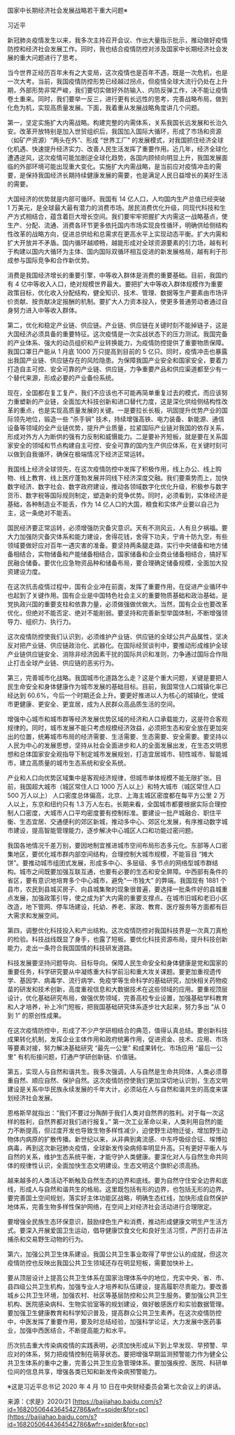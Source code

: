 国家中长期经济社会发展战略若干重大问题※

习近平

新冠肺炎疫情发生以来，我多次主持召开会议、作出大量指示批示，推动做好疫情防控和经济社会发展工作。同时，我也结合疫情防控对涉及国家中长期经济社会发展的重大问题进行了思考。

当今世界正经历百年未有之大变局，这次疫情也是百年不遇，既是一次危机，也是一次大考。当前，我国疫情防控形势已经越过拐点，但疫情全球大流行仍处在上升期，外部形势非常严峻，我们要切实做好外防输入、内防反弹工作，决不能让疫情卷土重来。同时，我们要举一反三，进行更有长远性的思考，完善战略布局，做到化危为机，实现高质量发展。下面，我着重从发展战略角度讲几个问题。

第一，坚定实施扩大内需战略。构建完整的内需体系，关系我国长远发展和长治久安。改革开放特别是加入世贸组织后，我国加入国际大循环，形成了市场和资源（如矿产资源）“两头在外”、形成 “世界工厂” 的发展模式，对我国抓住经济全球化机遇、快速提升经济实力、改善人民生活发挥了重要作用。近几年，经济全球化遭遇逆风，这次疫情可能加剧逆全球化趋势，各国内顾倾向明显上升，我国发展面临的外部环境可能出现重大变化。实施扩大内需战略，是当前应对疫情冲击的需要，是保持我国经济长期持续健康发展的需要，也是满足人民日益增长的美好生活的需要。

大国经济的优势就是内部可循环。我国有 14 亿人口，人均国内生产总值已经突破 1 万美元，是全球最大最有潜力的消费市场。居民消费优化升级，同现代科技和生产方式相结合，蕴含着巨大增长空间。我们要牢牢把握扩大内需这一战略基点，使生产、分配、流通、消费各环节更多依托国内市场实现良性循环，明确供给侧结构性改革的战略方向，促进总供给和总需求在更高水平上实现动态平衡。扩大内需和扩大开放并不矛盾。国内循环越顺畅，越能形成对全球资源要素的引力场，越有利于构建以国内大循环为主体、国内国际双循环相互促进的新发展格局，越有利于形成参与国际竞争和合作新优势。

消费是我国经济增长的重要引擎，中等收入群体是消费的重要基础。目前，我国约有 4 亿中等收入人口，绝对规模世界最大。要把扩大中等收入群体规模作为重要政策目标，优化收入分配结构，健全知识、技术、管理、数据等生产要素由市场评价贡献、按贡献决定报酬的机制。要扩大人力资本投入，使更多普通劳动者通过自身努力进入中等收入群体。

第二，优化和稳定产业链、供应链。产业链、供应链在关键时刻不能掉链子，这是大国经济必须具备的重要特征。这次疫情是一次实战状态下的压力测试。我国完备的产业体系、强大的动员组织和产业转换能力，为疫情防控提供了重要物质保障。我国口罩日产能从 1 月底 1000 万只提高到目前的 5 亿只。同时，疫情冲击也暴露出我国产业链、供应链存在的风险隐患。为保障我国产业安全和国家安全，要着力打造自主可控、安全可靠的产业链、供应链，力争重要产品和供应渠道都至少有一个替代来源，形成必要的产业备份系统。

现在，全国都在复工复产，我们不应该也不可能再简单重复过去的模式，而应该努力重塑新的产业链，全面加大科技创新和进口替代力度，这是深化供给侧结构性改革的重点，也是实现高质量发展的关键。一是要拉长长板，巩固提升优势产业的国际领先地位，锻造一些 “杀手锏” 技术，持续增强高铁、电力装备、新能源、通信设备等领域的全产业链优势，提升产业质量，拉紧国际产业链对我国的依存关系，形成对外方人为断供的强有力反制和威慑能力。二是要补齐短板，就是要在关系国家安全的领域和节点构建自主可控、安全可靠的国内生产供应体系，在关键时刻可以做到自我循环，确保在极端情况下经济正常运转。

我国线上经济全球领先，在这次疫情防控中发挥了积极作用，线上办公、线上购物、线上教育、线上医疗蓬勃发展并同线下经济深度交融。我们要乘势而上，加快数字经济、数字社会、数字政府建设，推动各领域数字化优化升级，积极参与数字货币、数字税等国际规则制定，塑造新的竞争优势。同时，必须看到，实体经济是基础，各种制造业不能丢，作为 14 亿人口的大国，粮食和实体产业要以自己为主，这一条绝对不能丢。

国民经济要正常运转，必须增强防灾备灾意识。天有不测风云，人有旦夕祸福。要大力加强防灾备灾体系和能力建设，舍得花钱，舍得下功夫，宁肯十防九空，有些领域要做好应对百年一遇灾害的准备。要坚持两条腿走路，实行中央储备和地方储备相结合，实物储备和产能储备相结合，国家储备和企业商业储备相结合，搞好军民融合储备。要优化应急物资品种和储备布局，要合理确定储备规模，全面加大投资建设力度。

在这次抗击疫情过程中，国有企业冲在前面，发挥了重要作用，在促进产业循环中也起到了关键作用。国有企业是中国特色社会主义的重要物质基础和政治基础，是党执政兴国的重要支柱和依靠力量，必须做强做优做大。当然，国有企业也要改革优化，但绝对不能否定、绝对不能削弱。要坚持和完善新型举国体制，不断增强领导力、组织力、执行力。

这次疫情防控使我们认识到，必须维护产业链、供应链的全球公共产品属性，坚决反对把产业链、供应链政治化、武器化。在国际经贸谈判中，要推动形成维护全球产业链供应链安全、消除非经济因素干扰的国际共识和准则，力争通过国际合作阻止打击全球产业链、供应链的恶劣行为。

第三，完善城市化战略。我国城市化道路怎么走？这是个重大问题，关键是要把人民生命安全和身体健康作为城市发展的基础目标。目前，我国常住人口城镇化率已经达到 60.6%，今后一个时期还会上升。要更好推进以人为核心的城镇化，使城市更健康、更安全、更宜居，成为人民群众高品质生活的空间。

增强中心城市和城市群等经济发展优势区域的经济和人口承载能力，这是符合客观规律的。同时，城市发展不能只考虑规模经济效益，必须把生态和安全放在更加突出的位置，统筹城市布局的经济需要、生活需要、生态需要、安全需要。要坚持以人民为中心的发展思想，坚持从社会全面进步和人的全面发展出发，在生态文明思想和总体国家安全观指导下制定城市发展规划，打造宜居城市、韧性城市、智能城市，建立高质量的城市生态系统和安全系统。

产业和人口向优势区域集中是客观经济规律，但城市单体规模不能无限扩张。目前，我国超大城市（城区常住人口 1000 万人以上）和特大城市（城区常住人口 500 万人以上） 人口密度总体偏高，北京、上海主城区密度都在每平方公里 2 万人以上，东京和纽约只有 1.3 万人左右。长期来看，全国城市都要根据实际合理控制人口密度，大城市人口平均密度要有控制标准。要建设一批产城融合、职住平衡、生态宜居、交通便利的郊区新城，推动多中心、郊区化发展，有序推动数字城市建设，提高智能管理能力，逐步解决中心城区人口和功能过密问题。

我国各地情况千差万别，要因地制宜推进城市空间布局形态多元化。东部等人口密集地区，要优化城市群内部空间结构，合理控制大城市规模，不能盲目 “摊大饼”。要推动城市组团式发展，形成多中心、多层级、多节点的网络型城市群结构。城市之间既要加强互联互通，也要有必要的生态和安全屏障。中西部有条件的省区，要有意识地培育多个中心城市，避免“一市独大” 的弊端。我国现有 1881 个县市，农民到县城买房子、向县城集聚的现象很普遍，要选择一批条件好的县城重点发展，加强政策引导，使之成为扩大内需的重要支撑点。在城市旧城和老旧小区改造，地下管网、停车场建设，托幼、养老、家政、教育、医疗服务等方面都有巨大需求和发展空间。

第四，调整优化科技投入和产出结构。这次疫情防控对我国科技界是一次真刀真枪的检验。科技战线既显了身手，也露了短板。要优化科技资源布局，提升科技创新能力，走出一条符合我国国情的科技研发道路。

科技发展要坚持问题导向、目标导向。保障人民生命安全和身体健康是党和国家的重要任务，科学研究要从中凝练重大科学前沿和重大攻关课题。要更加重视遗传学、基因学、病毒学、流行病学、免疫学等生命科学的基础研究，加快相关药物疫苗的研发和技术创新，高度重视信息和大数据技术在这些领域的应用。要重视顶层设计，优化基础研究布局，做强优势领域，完善高校专业设置，加强基础学科教育和人才培养，补上冷门短板，把我国基础研究体系逐步壮大起来，努力多出 “从 0 到 1” 的原创性成果。

在这次疫情防控中，形成了不少产学研相结合的典范，值得认真总结。要创新科技成果转化机制，发挥企业主体作用和政府统筹作用，促进资金、技术、应用、市场等要素对接，努力解决基础研究 “最先一公里” 和成果转化、市场应用 “最后一公里” 有机衔接问题，打通产学研创新链、价值链。

第五，实现人与自然和谐共生。我多次强调，人与自然是生命共同体，人类必须尊重自然、顺应自然、保护自然。这次疫情防控使我们更加深切地认识到，生态文明建设是关系中华民族永续发展的千年大计，必须站在人与自然和谐共生的高度来谋划经济社会发展。

恩格斯早就指出：“我们不要过分陶醉于我们人类对自然界的胜利。对于每一次这样的胜利，自然界都对我们进行报复。” 第一次工业革命以来，人类利用自然的能力不断提高，但过度开发也导致生物多样性减少，迫使野生动物迁徙，增加野生动物体内病原的扩散传播。新世纪以来，从非典到禽流感、中东呼吸综合征、埃博拉病毒，再到这次新冠肺炎疫情，全球新发传染病频率明显升高。只有更好平衡人与自然的关系，维护生态系统平衡，才能守护人类健康。要深化对人与自然生命共同体的规律性认识，全面加快生态文明建设。生态文明这个旗帜必须高扬。

越来越多的人类活动不断触及自然生态的边界和底线。要为自然守住安全边界和底线，形成人与自然和谐共生的格局。这里既包括有形的边界，也包括无形的边界。要完善国土空间规划，落实好主体功能区战略，明确生态红线，加快形成自然保护地体系，完善生物多样性保护网络，在空间上对经济社会活动进行合理限定。

要增强全民族生态环保意识，鼓励绿色生产和消费，推动形成健康文明生产生活方式。要深入开展爱国卫生运动，倡导健康饮食文化和良好生活习惯，严厉打击非法捕杀和交易野生动物的行为。

第六，加强公共卫生体系建设。我国公共卫生事业取得了举世公认的成就，但这次疫情防控也反映出我国公共卫生领域还存在明显短板，需要加快补上。

要从顶层设计上提高公共卫生体系在国家治理体系中的地位，充实中央、省、市、县四级公共卫生机构，加强专业人才培养和队伍建设，提高履职尽责能力。要改善城乡公共卫生环境，加强农村、社区等基层防控和公共卫生服务。要加强公共卫生机构、医院感染病科、生物实验室等的规划建设，做好敏感医疗和实验数据管理。要加强卫生健康教育和科学知识普及，提高群众公共卫生素养。在这次疫情防控中，中医发挥了重要作用，要及时总结经验，加强科学论证，大力发展中医药事业，加强中西医结合，不断提高能力和水平。

历次抗击重大传染病疫情的实践表明，必须加快形成从下到上早发现、早预警、早应对的体系，努力把疫情控制在萌芽状态。要把增强早期监测预警能力作为健全公共卫生体系的重中之重，完善公共卫生应急管理体系。要加强疾控、医院、科研单位间的信息共享，增强各类已知和新发传染病预警能力。

※这是习近平总书记 2020 年 4 月 10 日在中央财经委员会第七次会议上的讲话。

来源：《求是》2020/21 
 [https://baijiahao.baidu.com/s?id=1682050644364542786&wfr=spider&for=pc](https://baijiahao.baidu.com/s?id=1682050644364542786&wfr=spider&for=pc)
